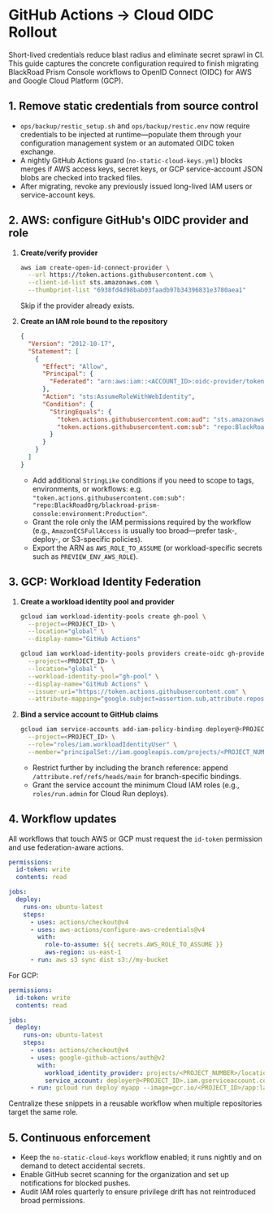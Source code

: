 # GitHub Actions → Cloud OIDC Rollout

Short-lived credentials reduce blast radius and eliminate secret sprawl in CI. This guide captures the concrete configuration required to finish migrating BlackRoad Prism Console workflows to OpenID Connect (OIDC) for AWS and Google Cloud Platform (GCP).

## 1. Remove static credentials from source control

- `ops/backup/restic_setup.sh` and `ops/backup/restic.env` now require credentials to be injected at runtime—populate them through your configuration management system or an automated OIDC token exchange.
- A nightly GitHub Actions guard (`no-static-cloud-keys.yml`) blocks merges if AWS access keys, secret keys, or GCP service-account JSON blobs are checked into tracked files.
- After migrating, revoke any previously issued long-lived IAM users or service-account keys.

## 2. AWS: configure GitHub's OIDC provider and role

1. **Create/verify provider**
   ```bash
   aws iam create-open-id-connect-provider \
     --url https://token.actions.githubusercontent.com \
     --client-id-list sts.amazonaws.com \
     --thumbprint-list "6938fd4d98bab03faadb97b34396831e3780aea1"
   ```
   Skip if the provider already exists.

2. **Create an IAM role bound to the repository**

   ```json
   {
     "Version": "2012-10-17",
     "Statement": [
       {
         "Effect": "Allow",
         "Principal": {
           "Federated": "arn:aws:iam::<ACCOUNT_ID>:oidc-provider/token.actions.githubusercontent.com"
         },
         "Action": "sts:AssumeRoleWithWebIdentity",
         "Condition": {
           "StringEquals": {
             "token.actions.githubusercontent.com:aud": "sts.amazonaws.com",
             "token.actions.githubusercontent.com:sub": "repo:BlackRoadOrg/blackroad-prism-console:ref:refs/heads/main"
           }
         }
       }
     ]
   }
   ```

   - Add additional `StringLike` conditions if you need to scope to tags, environments, or workflows: e.g. `"token.actions.githubusercontent.com:sub": "repo:BlackRoadOrg/blackroad-prism-console:environment:Production"`.
   - Grant the role only the IAM permissions required by the workflow (e.g., `AmazonECSFullAccess` is usually too broad—prefer task-, deploy-, or S3-specific policies).
   - Export the ARN as `AWS_ROLE_TO_ASSUME` (or workload-specific secrets such as `PREVIEW_ENV_AWS_ROLE`).

## 3. GCP: Workload Identity Federation

1. **Create a workload identity pool and provider**

   ```bash
   gcloud iam workload-identity-pools create gh-pool \
     --project=<PROJECT_ID> \
     --location="global" \
     --display-name="GitHub Actions"

   gcloud iam workload-identity-pools providers create-oidc gh-provider \
     --project=<PROJECT_ID> \
     --location="global" \
     --workload-identity-pool="gh-pool" \
     --display-name="GitHub Actions" \
     --issuer-uri="https://token.actions.githubusercontent.com" \
     --attribute-mapping="google.subject=assertion.sub,attribute.repository=assertion.repository,attribute.ref=assertion.ref"
   ```

2. **Bind a service account to GitHub claims**

   ```bash
   gcloud iam service-accounts add-iam-policy-binding deployer@<PROJECT_ID>.iam.gserviceaccount.com \
     --project=<PROJECT_ID> \
     --role="roles/iam.workloadIdentityUser" \
     --member="principalSet://iam.googleapis.com/projects/<PROJECT_NUMBER>/locations/global/workloadIdentityPools/gh-pool/attribute.repository/BlackRoadOrg/blackroad-prism-console"
   ```

   - Restrict further by including the branch reference: append `/attribute.ref/refs/heads/main` for branch-specific bindings.
   - Grant the service account the minimum Cloud IAM roles (e.g., `roles/run.admin` for Cloud Run deploys).

## 4. Workflow updates

All workflows that touch AWS or GCP must request the `id-token` permission and use federation-aware actions.

```yaml
permissions:
  id-token: write
  contents: read

jobs:
  deploy:
    runs-on: ubuntu-latest
    steps:
      - uses: actions/checkout@v4
      - uses: aws-actions/configure-aws-credentials@v4
        with:
          role-to-assume: ${{ secrets.AWS_ROLE_TO_ASSUME }}
          aws-region: us-east-1
      - run: aws s3 sync dist s3://my-bucket
```

For GCP:

```yaml
permissions:
  id-token: write
  contents: read

jobs:
  deploy:
    runs-on: ubuntu-latest
    steps:
      - uses: actions/checkout@v4
      - uses: google-github-actions/auth@v2
        with:
          workload_identity_provider: projects/<PROJECT_NUMBER>/locations/global/workloadIdentityPools/gh-pool/providers/gh-provider
          service_account: deployer@<PROJECT_ID>.iam.gserviceaccount.com
      - run: gcloud run deploy myapp --image=gcr.io/<PROJECT_ID>/app:latest
```

Centralize these snippets in a reusable workflow when multiple repositories target the same role.

## 5. Continuous enforcement

- Keep the `no-static-cloud-keys` workflow enabled; it runs nightly and on demand to detect accidental secrets.
- Enable GitHub secret scanning for the organization and set up notifications for blocked pushes.
- Audit IAM roles quarterly to ensure privilege drift has not reintroduced broad permissions.
